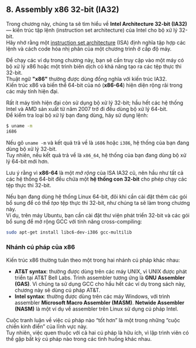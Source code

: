 ## 8. Assembly x86 32-bit (IA32)

Trong chương này, chúng ta sẽ tìm hiểu về **Intel Architecture 32-bit (IA32)** — kiến trúc tập lệnh (instruction set architecture) của Intel cho bộ xử lý 32-bit.  
Hãy nhớ rằng một [instruction set architecture](../C5-Arch/index.html#_what_von_neumann_knew_computer_architecture) (ISA) định nghĩa tập hợp các lệnh và cách code hóa nhị phân của một chương trình ở cấp độ máy.  

Để chạy các ví dụ trong chương này, bạn sẽ cần truy cập vào một máy có bộ xử lý x86 hoặc một trình biên dịch có khả năng tạo ra các tệp thực thi 32-bit.  
Thuật ngữ **"x86"** thường được dùng đồng nghĩa với kiến trúc IA32.  
Kiến trúc x86 và biến thể 64-bit của nó (**x86-64**) hiện diện rộng rãi trong các máy tính hiện đại.

Rất ít máy tính hiện đại còn sử dụng bộ xử lý 32-bit; hầu hết các hệ thống Intel và AMD sản xuất từ năm 2007 trở đi đều dùng bộ xử lý 64-bit.  
Để kiểm tra loại bộ xử lý bạn đang dùng, hãy sử dụng lệnh:

```bash
$ uname -m
i686
```

Nếu gõ `uname -m` và kết quả trả về là `i686` hoặc `i386`, hệ thống của bạn đang dùng bộ xử lý 32-bit.  
Tuy nhiên, nếu kết quả trả về là `x86_64`, hệ thống của bạn đang dùng bộ xử lý 64-bit mới hơn.  

Lưu ý rằng vì **x86-64** là một *mở rộng* của ISA IA32 cũ, nên hầu như tất cả các hệ thống 64-bit đều chứa một **hệ thống con 32-bit** cho phép chạy các tệp thực thi 32-bit.

Nếu bạn đang dùng hệ thống Linux 64-bit, đôi khi cần cài đặt thêm các gói bổ sung để có thể *tạo* tệp thực thi 32-bit, như chúng ta sẽ làm trong chương này.  
Ví dụ, trên máy Ubuntu, bạn cần cài đặt thư viện phát triển 32-bit và các gói bổ sung để mở rộng GCC với tính năng cross-compiling:

```bash
sudo apt-get install libc6-dev-i386 gcc-multilib
```

### Nhánh cú pháp của x86

Kiến trúc x86 thường tuân theo một trong hai nhánh cú pháp khác nhau:

- **AT&T syntax**: thường được dùng trên các máy UNIX, vì UNIX được phát triển tại AT&T Bell Labs. Trình assembler tương ứng là **GNU Assembler (GAS)**. Vì chúng ta sử dụng GCC cho hầu hết các ví dụ trong sách này, chương này sẽ dùng cú pháp AT&T.
- **Intel syntax**: thường được dùng trên các máy Windows, với trình assembler **Microsoft Macro Assembler (MASM)**. **Netwide Assembler (NASM)** là một ví dụ về assembler trên Linux sử dụng cú pháp Intel.

Cuộc tranh luận về việc cú pháp nào “tốt hơn” là một trong những “cuộc chiến kinh điển” của lĩnh vực này.  
Tuy nhiên, việc quen thuộc với cả hai cú pháp là hữu ích, vì lập trình viên có thể gặp bất kỳ cú pháp nào trong các tình huống khác nhau.

